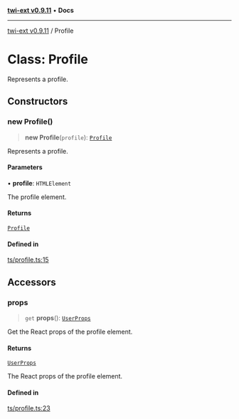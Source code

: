 [**twi-ext v0.9.11**](../README.md) • **Docs**

***

[twi-ext v0.9.11](../README.md) / Profile

# Class: Profile

Represents a profile.

## Constructors

### new Profile()

> **new Profile**(`profile`): [`Profile`](Profile.md)

Represents a profile.

#### Parameters

• **profile**: `HTMLElement`

The profile element.

#### Returns

[`Profile`](Profile.md)

#### Defined in

[ts/profile.ts:15](https://github.com/Robot-Inventor/twi-ext/blob/c8695083cbb856b1b645fd86e369faf0d3dfd24c/src/ts/profile.ts#L15)

## Accessors

### props

> `get` **props**(): [`UserProps`](../interfaces/UserProps.md)

Get the React props of the profile element.

#### Returns

[`UserProps`](../interfaces/UserProps.md)

The React props of the profile element.

#### Defined in

[ts/profile.ts:23](https://github.com/Robot-Inventor/twi-ext/blob/c8695083cbb856b1b645fd86e369faf0d3dfd24c/src/ts/profile.ts#L23)
